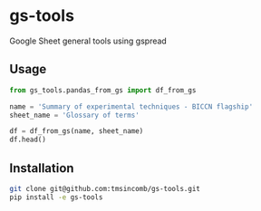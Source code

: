 # gs-tools

Google Sheet general tools using gspread

## Usage

```python
from gs_tools.pandas_from_gs import df_from_gs

name = 'Summary of experimental techniques - BICCN flagship'
sheet_name = 'Glossary of terms'

df = df_from_gs(name, sheet_name)
df.head()
```

## Installation

```bash
git clone git@github.com:tmsincomb/gs-tools.git
pip install -e gs-tools
```
